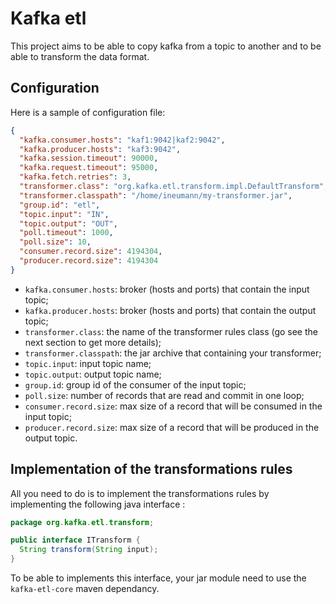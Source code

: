 # Kafka etl

This project aims to be able to copy kafka from a topic to another and to be able to transform the data format.

## Configuration

Here is a sample of configuration file:

```json
{
  "kafka.consumer.hosts": "kaf1:9042|kaf2:9042",
  "kafka.producer.hosts": "kaf3:9042",
  "kafka.session.timeout": 90000,
  "kafka.request.timeout": 95000,
  "kafka.fetch.retries": 3,
  "transformer.class": "org.kafka.etl.transform.impl.DefaultTransform",
  "transformer.classpath": "/home/ineumann/my-transformer.jar",
  "group.id": "etl",
  "topic.input": "IN",
  "topic.output": "OUT",
  "poll.timeout": 1000,
  "poll.size": 10,
  "consumer.record.size": 4194304,
  "producer.record.size": 4194304
}
```

* `kafka.consumer.hosts`: broker (hosts and ports) that contain the input topic;
* `kafka.producer.hosts`: broker (hosts and ports) that contain the output topic;
* `transformer.class`: the name of the transformer rules class (go see the next section to get more details);
* `transformer.classpath`: the jar archive that containing your transformer;
* `topic.input`: input topic name;
* `topic.output`: output topic name;
* `group.id`: group id of the consumer of the input topic;
* `poll.size`: number of records that are read and commit in one loop;
* `consumer.record.size`: max size of a record that will be consumed in the input topic;
* `producer.record.size`: max size of a record that will be produced in the output topic.

## Implementation of the transformations rules

All you need to do is to implement the transformations rules by implementing the following java interface :

```java
package org.kafka.etl.transform;

public interface ITransform {
  String transform(String input);
}
```

To be able to implements this interface, your jar module need to use the `kafka-etl-core` maven dependancy.